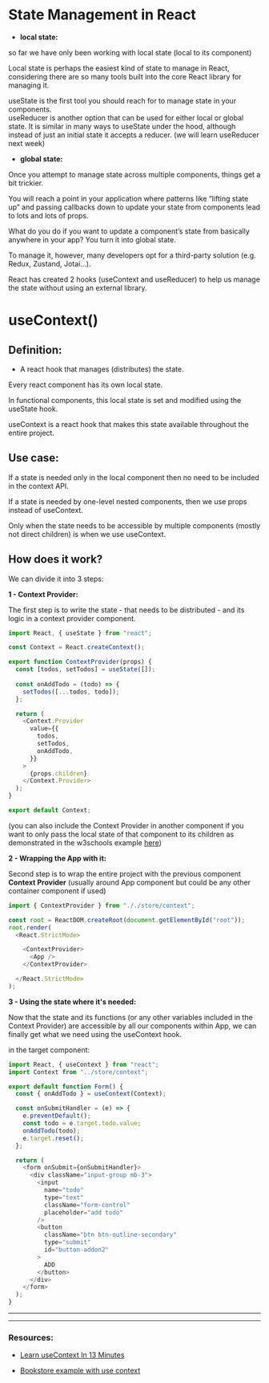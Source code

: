 # State Management in React

- **local state:**

so far we have only been working with local state (local to its component)

Local state is perhaps the easiest kind of state to manage in React, considering there are so many tools built into the core React library for managing it.

useState is the first tool you should reach for to manage state in your components. <br/>
useReducer is another option that can be used for either local or global state. It is similar in many ways to useState under the hood, although instead of just an initial state it accepts a reducer. (we will learn useReducer next week)

- **global state:**

Once you attempt to manage state across multiple components, things get a bit trickier.

You will reach a point in your application where patterns like “lifting state up” and passing callbacks down to update your state from components lead to lots and lots of props.

What do you do if you want to update a component’s state from basically anywhere in your app? You turn it into global state.

To manage it, however, many developers opt for a third-party solution (e.g. Redux, Zustand, Jotai...).

React has created 2 hooks (useContext and useReducer) to help us manage the state without using an external library.

# useContext()

## Definition:

- A react hook that manages (distributes) the state.

Every react component has its own local state.

In functional components, this local state is set and modified using the useState hook.

useContext is a react hook that makes this state available throughout the entire project.

## Use case:

If a state is needed only in the local component then no need to be included in the context API.

If a state is needed by one-level nested components, then we use props instead of useContext.

Only when the state needs to be accessible by multiple components (mostly not direct children) is when we use useContext.

## How does it work?

We can divide it into 3 steps:

**1 - Context Provider:**

The first step is to write the state - that needs to be distributed - and its logic in a context provider component.

```js
import React, { useState } from "react";

const Context = React.createContext();

export function ContextProvider(props) {
  const [todos, setTodos] = useState([]);
  
  const onAddTodo = (todo) => {
    setTodos([...todos, todo]);
  };

  return (
    <Context.Provider
      value={{
        todos,
        setTodos,
        onAddTodo,
      }}
    >
      {props.children}
    </Context.Provider>
  );
}

export default Context;
```

(you can also include the Context Provider in another component if you want to only pass the local state of that component to its children as demonstrated in the w3schools example [here](https://www.w3schools.com/react/react_usecontext.asp))

**2 - Wrapping the App with it:**

Second step is to wrap the entire project with the previous component **Context Provider** (usually around App component but could be any other container component if used)


```js
import { ContextProvider } from "././store/context";

const root = ReactDOM.createRoot(document.getElementById("root"));
root.render(
  <React.StrictMode>

    <ContextProvider>
      <App />
    </ContextProvider>

  </React.StrictMode>
);
```

**3 - Using the state where it's needed:**

Now that the state and its functions (or any other variables included in the Context Provider) are accessible by all our components within App, we can finally get what we need using the useContext hook.

in the target component:

```js
import React, { useContext } from "react";
import Context from "../store/context";

export default function Form() {
  const { onAddTodo } = useContext(Context);

  const onSubmitHandler = (e) => {
    e.preventDefault();
    const todo = e.target.todo.value;
    onAddTodo(todo);
    e.target.reset();
  };

  return (
    <form onSubmit={onSubmitHandler}>
      <div className="input-group mb-3">
        <input
          name="todo"
          type="text"
          className="form-control"
          placeholder="add todo"
        />
        <button
          className="btn btn-outline-secondary"
          type="submit"
          id="button-addon2"
        >
          ADD
        </button>
      </div>
    </form>
  );
}
```


---

---


### Resources:

- [Learn useContext In 13 Minutes](https://www.youtube.com/watch?v=5LrDIWkK_Bc)

- [Bookstore example with use context](https://www.robinwieruch.de/react-usecontext-hook/)

